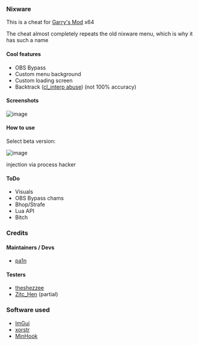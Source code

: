 ### Nixware
This is a cheat for [Garry's Mod](https://store.steampowered.com/app/4000/Garrys_Mod/) x64

The cheat almost completely repeats the old nixware menu, which is why it has such a name

#### Cool features
- OBS Bypass
- Custom menu background
- Custom loading screen
- Backtrack ([cl_interp abuse](https://www.unknowncheats.me/forum/garry-s-mod/414371-cl_interp-abuse-1-backtrack-fakeping.html)) (not 100% accuracy)

#### Screenshots
![image](https://github.com/pa1n-dev/nixware_x64/assets/74207477/c21beff3-5d31-45c7-a8ca-fafbeb5318a3)

#### How to use
Select beta version:

![image](https://github.com/pa1n-dev/nixware_x64/assets/74207477/838dc11e-aceb-4c5a-84b3-c3ca4b54b06b)

injection via process hacker

#### ToDo
- Visuals
- OBS Bypass chams
- Bhop/Strafe
- Lua API
- Bitch

### Credits

#### Maintainers / Devs
- [pa1n](https://github.com/pa1n-dev)

#### Testers
- [theshezzee](https://github.com/THEshezzee)
- [Zitc_Hen](https://github.com/ZitcHen) (partial)

### Software used
- [ImGui](https://github.com/ocornut/imgui)
- [xorstr](https://github.com/JustasMasiulis/xorstr)
- [MinHook](https://github.com/TsudaKageyu/minhook)
